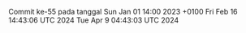 Commit ke-55 pada tanggal Sun Jan 01 14:00 2023 +0100
Fri Feb 16 14:43:06 UTC 2024
Tue Apr  9 04:43:03 UTC 2024
